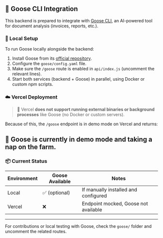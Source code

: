 ## 🐥 Goose CLI Integration

This backend is prepared to integrate with [Goose CLI](https://github.com/llm-goose/goose), an AI-powered tool for document analysis (invoices, reports, etc.).

### 🔧 Local Setup

To run Goose locally alongside the backend:

1. Install Goose from its [official repository]((https://github.com/block/goose)).
2. Configure the `goose/config.yaml` file.
3. Make sure the `/goose` route is enabled in `api/index.js` (uncomment the relevant lines).
4. Start both services (backend + Goose) in parallel, using Docker or custom npm scripts.

### ☁️ Vercel Deployment

> 🛑 Vercel **does not support running external binaries or background processes** like Goose (no Docker or custom servers).

Because of this, the `/goose` endpoint is in demo mode on Vercel and returns:


## 🐥 Goose is currently in demo mode and taking a nap on the farm.


### 📦 Current Status

| Environment | Goose Available | Notes                                 |
|-------------|------------------|----------------------------------------|
| Local       | ✅ (optional)     | If manually installed and configured   |
| Vercel      | ❌                | Endpoint mocked, Goose not available   |

---

For contributions or local testing with Goose, check the `goose/` folder and uncomment the related routes.
